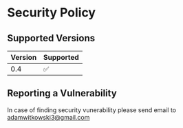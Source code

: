 # Security Policy

## Supported Versions


| Version | Supported          |
| ------- | ------------------ |
| 0.4     | :white_check_mark: |

## Reporting a Vulnerability

In case of finding security vunerability please send email to adamwitkowski3@gmail.com
